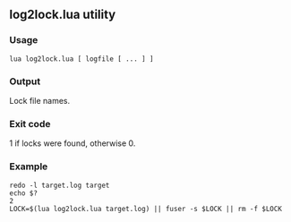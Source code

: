 ## log2lock.lua utility

### Usage

    lua log2lock.lua [ logfile [ ... ] ]

### Output

Lock file names.

### Exit code

1 if locks were found, otherwise 0.

### Example

    redo -l target.log target
    echo $?
    2
    LOCK=$(lua log2lock.lua target.log) || fuser -s $LOCK || rm -f $LOCK


